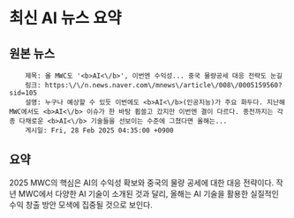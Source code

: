 # 최신 AI 뉴스 요약

## 원본 뉴스
		제목: 올 MWC도 '<b>AI<\/b>', 이번엔 수익성... 중국 물량공세 대응 전략도 눈길
		링크: https:\/\/n.news.naver.com\/mnews\/article\/008\/0005159560?sid=105
		설명: 누구나 예상할 수 있듯 이번에도 <b>AI<\/b>(인공지능)가 주요 화두다. 지난해 MWC에서도 <b>AI<\/b> 이슈가 한 바탕 휩쓸고 갔지만 이번엔 결이 다르다. 종전까지는 각종 다채로운 <b>AI<\/b> 기술들을 선보이는 수준에 그쳤다면 올해는... 
		게시일: Fri, 28 Feb 2025 04:35:00 +0900


## 요약
2025 MWC의 핵심은 AI의 수익성 확보와 중국의 물량 공세에 대한 대응 전략이다. 작년 MWC에서 다양한 AI 기술이 소개된 것과 달리, 올해는 AI 기술을 활용한 실질적인 수익 창출 방안 모색에 집중될 것으로 보인다.
